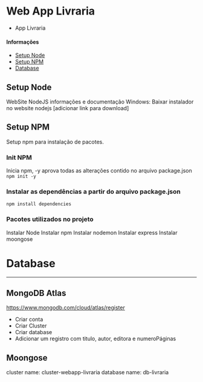 # Web App Livraria

- App Livraria

#### Informações
- [Setup Node](#setup-node)
- [Setup NPM](#setup-npm)
- [Database](#database)


## Setup Node
WebSite NodeJS informações e documentação
Windows: Baixar instalador no website nodejs
    [adicionar link para download]

## Setup NPM

Setup npm para instalação de pacotes. 

### Init NPM
Inicia npm, -y aprova todas as alterações contido no arquivo package.json
`npm init -y`

### Instalar as dependências a partir do arquivo package.json
`npm install dependencies`

### Pacotes utilizados no projeto

Instalar Node
Instalar npm
Instalar nodemon
Instalar express
Instalar moongose

# Database
---

## MongoDB Atlas

https://www.mongodb.com/cloud/atlas/register

- Criar conta
- Criar Cluster
- Criar database
- Adicionar um registro com titulo, autor, editora e numeroPáginas

## Moongose

cluster name:   cluster-webapp-livraria
database name:  db-livraria
